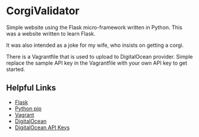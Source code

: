 # CorgiValidator

Simple website using the Flask micro-framework written in Python. This was a website written to learn Flask.

It was also intended as a joke for my wife, who insists on getting a corgi.

There is a Vagrantfile that is used to upload to DigitalOcean provider. Simple replace the sample API key in the Vagrantfile with your own API key to get started.

## Helpful Links
* [Flask](http://flask.pocoo.org/ "Flask")
* [Python pip](https://pypi.org/project/pip/ "Pip")
* [Vagrant](https://www.vagrantup.com/intro/getting-started/ "Vagrant")
* [DigitalOcean](https://www.digitalocean.com/ "Digital Ocean")
* [DigitalOcean API Keys](https://cloud.digitalocean.com/account/api/tokens "API Keys")
